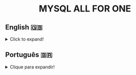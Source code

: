 <h1 align="center">MYSQL ALL FOR ONE</h1>

## English 🇬🇧
<details>
  <summary>Click to expand!</summary>
  
### Description

All For One was developed during the Back-end module at [Trybe](https://www.betrybe.com/) (July, 2022) and run through Docker to create an isolated development environment.
For this project, the Northwind database was used to recover and manipulate information from various tables using basic SQL queries.

### Technologies and Tools
<img src="https://user-images.githubusercontent.com/96205316/185253359-6d9ea996-b398-43d0-bd75-bcbef416bcf3.png" width="75" alt="docker-logo"/>
<br>
During development, Docker containerized the application, so it's execution would happen in an isolated environment.
<br>
<img src="https://www.mysql.com/common/logos/logo-mysql-170x115.png" width="75" alt="MySQL-logo"/>
<br>
MySQL Workbench was used as a visual tool for table manipulation and data selection using SQL queries.

### Skills Developed
- Database and table access through ```USE```, ```AS``` and ```SHOW``` ```TABLES```; 
- Finding data in a database using ```SELECT```;
- Data filtering with ```WHERE```, ```LIKE```, ```IN``` and ```BETWEEN```;
- Pagination using ```LIMIT```, ```OFFSET``` and ```ORDER BY```;
- Table manipulation using ```INSERT```, ```UPDATE```, ```DELETE``` and ```TRUNCATE```;

</details>

## Português 🇧🇷
<details>
  <summary>Clique para expandir!</summary>
  
### Descrição

O All For One foi desenvolvido durante o módulo Back-end em [Trybe](https://www.betrybe.com/) (Julho, 2022) e executado no Docker para criar um ambiente de desenvolvimento isolado.
Para este projeto, o banco de dados Northwind foi usado para recuperar e manipular informações de várias tabelas usando consultas SQL básicas.

### Tecnologias e Ferramentas
<img src="https://user-images.githubusercontent.com/96205316/185253359-6d9ea996-b398-43d0-bd75-bcbef416bcf3.png" width="75" alt="docker-logo"/>
<br>
Durante o desenvolvimento, o Docker conteinerizou a aplicação, para que sua execução acontecesse em um ambiente isolado.
<br>
<img src="https://www.mysql.com/common/logos/logo-mysql-170x115.png" width="75" alt="MySQL-logo"/>
<br>
MySQL Workbench foi usado como ferramenta visual para manipulação de tabelas e seleção de dados usando queries SQL.


### Habilidades Desenvolvidas
- Acesso a banco de dados e tabelas através de ```USE```, ```AS``` e ```SHOW TABLES```;
- Encontrar dados em um banco de dados usando ```SELECT```;
- Filtragem de dados com ```WHERE```, ```LIKE```, ```IN``` e ```BETWEEN```;
- Paginação utilizando ```LIMIT```, ```OFFSET``` e ```ORDER BY```;
- Manipulação de tabelas utilizando ```INSERT```, ```UPDATE```, ```DELETE``` e ```TRUNCATE```;

</details>

